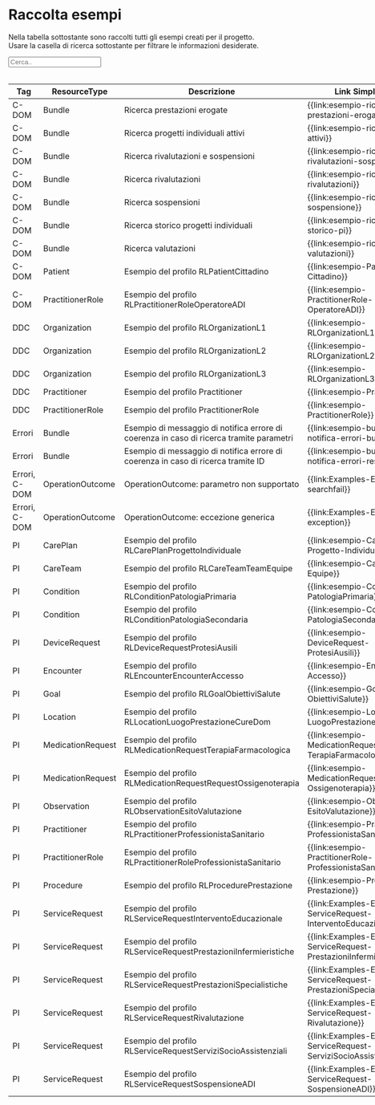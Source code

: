 <html>
  <head>
    <script src="https://ajax.googleapis.com/ajax/libs/jquery/3.6.0/jquery.min.js"></script>
    <script>
      $(document).ready(function () {
        $("#myInput").on("keyup", function () {
          var value = $(this).val().toLowerCase();
          $("#myTable tr").filter(function () {
            $(this).toggle($(this).text().toLowerCase().indexOf(value) > -1);
          });
        });
      });
    </script>
  </head>
  <body>
    <h1>Raccolta esempi</h1>
    <div>
      <p>
        Nella tabella sottostante sono raccolti tutti gli esempi creati per il progetto.
        <br />
        Usare la casella di ricerca sottostante per filtrare le informazioni
        desiderate.
      </p>
      <input id="myInput" type="text" placeholder="Cerca.." />
    </div>
    <br/>
    <table style="width: fit-content">
      <thead>
          <tr>
          <th>Tag</th>
          <th>ResourceType</th>
          <th>Descrizione</th>
          <th>Link Simplifier</th>
          </tr>
      </thead>
      <tbody id="myTable">
          <tr>
          <td>C-DOM</td>
          <td>Bundle</td>
          <td>Ricerca prestazioni erogate</td>
          <td>{{link:esempio-ricerca-prestazioni-erogate}}</td>
          </tr>
          <tr>
          <td>C-DOM</td>
          <td>Bundle</td>
          <td>Ricerca progetti individuali attivi</td>
          <td>{{link:esempio-ricerca-pi-attivi}}</td>
          </tr>
          <tr>
          <td>C-DOM</td>
          <td>Bundle</td>
          <td>Ricerca rivalutazioni e sospensioni</td>
          <td>{{link:esempio-ricerca-rivalutazioni-sospensioni}}</td>
          </tr>
          <tr>
          <td>C-DOM</td>
          <td>Bundle</td>
          <td>Ricerca rivalutazioni</td>
          <td>{{link:esempio-ricerca-rivalutazioni}}</td>
          </tr>
          <tr>
          <td>C-DOM</td>
          <td>Bundle</td>
          <td>Ricerca sospensioni</td>
          <td>{{link:esempio-ricerca-sospensione}}</td>
          </tr>
          <tr>
          <td>C-DOM</td>
          <td>Bundle</td>
          <td>Ricerca storico progetti individuali</td>
          <td>{{link:esempio-ricerca-storico-pi}}</td>
          </tr>
          <tr>
          <td>C-DOM</td>
          <td>Bundle</td>
          <td>Ricerca valutazioni</td>
          <td>{{link:esempio-ricerca-valutazioni}}</td>
          </tr>
          <tr>
          <td>C-DOM</td>
          <td>Patient</td>
          <td>Esempio del profilo RLPatientCittadino</td>
          <td>{{link:esempio-Patient-Cittadino}}</td>
          </tr>
          <tr>
          <td>C-DOM</td>
          <td>PractitionerRole</td>
          <td>Esempio del profilo RLPractitionerRoleOperatoreADI</td>
          <td>{{link:esempio-PractitionerRole-OperatoreADI}}</td>
          </tr>
          <tr>
          <td>DDC</td>
          <td>Organization</td>
          <td>Esempio del profilo RLOrganizationL1</td>
          <td>{{link:esempio-RLOrganizationL1}}</td>
          </tr>
          <tr>
          <td>DDC</td>
          <td>Organization</td>
          <td>Esempio del profilo RLOrganizationL2</td>
          <td>{{link:esempio-RLOrganizationL2}}</td>
          </tr>
          <tr>
          <td>DDC</td>
          <td>Organization</td>
          <td>Esempio del profilo RLOrganizationL3</td>
          <td>{{link:esempio-RLOrganizationL3}}</td>
          </tr>
          <tr>
          <td>DDC</td>
          <td>Practitioner</td>
          <td>Esempio del profilo Practitioner</td>
          <td>{{link:esempio-Practitioner}}</td>
          </tr>
          <tr>
          <td>DDC</td>
          <td>PractitionerRole</td>
          <td>Esempio del profilo PractitionerRole</td>
          <td>{{link:esempio-PractitionerRole}}</td>
          </tr>
          <tr>
          <td>Errori</td>
          <td>Bundle</td>
          <td>
              Esempio di messaggio di notifica errore di coerenza in caso
              di ricerca tramite parametri
          </td>
          <td>{{link:esempio-bundle-notifica-errori-bundle}}</td>
          </tr>
          <tr>
          <td>Errori</td>
          <td>Bundle</td>
          <td>
              Esempio di messaggio di notifica errore di coerenza in caso
              di ricerca tramite ID
          </td>
          <td>{{link:esempio-bundle-notifica-errori-resource}}</td>
          </tr>
          <tr>
          <td>Errori, C-DOM</td>
          <td>OperationOutcome</td>
          <td>OperationOutcome: parametro non supportato</td>
          <td>{{link:Examples-Example-searchfail}}</td>
          </tr>
          <tr>
          <td>Errori, C-DOM</td>
          <td>OperationOutcome</td>
          <td>OperationOutcome: eccezione generica</td>
          <td>{{link:Examples-Example-exception}}</td>
          </tr>
          <tr>
          <td>PI</td>
          <td>CarePlan</td>
          <td>Esempio del profilo RLCarePlanProgettoIndividuale</td>
          <td>{{link:esempio-CarePlan-Progetto-Individuale}}</td>
          </tr>
          <tr>
          <td>PI</td>
          <td>CareTeam</td>
          <td>Esempio del profilo RLCareTeamTeamEquipe</td>
          <td>{{link:esempio-CareTeam-Equipe}}</td>
          </tr>
          <tr>
          <td>PI</td>
          <td>Condition</td>
          <td>Esempio del profilo RLConditionPatologiaPrimaria</td>
          <td>{{link:esempio-Condition-PatologiaPrimaria}}</td>
          </tr>
          <tr>
          <td>PI</td>
          <td>Condition</td>
          <td>Esempio del profilo RLConditionPatologiaSecondaria</td>
          <td>{{link:esempio-Condition-PatologiaSecondaria}}</td>
          </tr>
          <tr>
          <td>PI</td>
          <td>DeviceRequest</td>
          <td>Esempio del profilo RLDeviceRequestProtesiAusili</td>
          <td>{{link:esempio-DeviceRequest-ProtesiAusili}}</td>
          </tr>
          <tr>
          <td>PI</td>
          <td>Encounter</td>
          <td>Esempio del profilo RLEncounterEncounterAccesso</td>
          <td>{{link:esempio-Encounter-Accesso}}</td>
          </tr>
          <tr>
          <td>PI</td>
          <td>Goal</td>
          <td>Esempio del profilo RLGoalObiettiviSalute</td>
          <td>{{link:esempio-Goal-ObiettiviSalute}}</td>
          </tr>
          <tr>
          <td>PI</td>
          <td>Location</td>
          <td>Esempio del profilo RLLocationLuogoPrestazioneCureDom</td>
          <td>{{link:esempio-Location-LuogoPrestazioneCureDom}}</td>
          </tr>
          <tr>
          <td>PI</td>
          <td>MedicationRequest</td>
          <td>Esempio del profilo RLMedicationRequestTerapiaFarmacologica</td>
          <td>{{link:esempio-MedicationRequest-TerapiaFarmacologica}}</td>
          </tr>
          <tr>
          <td>PI</td>
          <td>MedicationRequest</td>
          <td>Esempio del profilo RLMedicationRequestRequestOssigenoterapia</td>
          <td>{{link:esempio-MedicationRequest-Ossigenoterapia}}</td>
          </tr>
          <tr>
          <td>PI</td>
          <td>Observation</td>
          <td>Esempio del profilo RLObservationEsitoValutazione</td>
          <td>{{link:esempio-Observation-EsitoValutazione}}</td>
          </tr>
          <tr>
          <td>PI</td>
          <td>Practitioner</td>
          <td>Esempio del profilo RLPractitionerProfessionistaSanitario</td>
          <td>{{link:esempio-Practitioner-ProfessionistaSanitario}}</td>
          </tr>
          <tr>
          <td>PI</td>
          <td>PractitionerRole</td>
          <td>Esempio del profilo RLPractitionerRoleProfessionistaSanitario</td>
          <td>{{link:esempio-PractitionerRole-ProfessionistaSanitario}}</td>
          </tr>
          <tr>
          <td>PI</td>
          <td>Procedure</td>
          <td>Esempio del profilo RLProcedurePrestazione</td>
          <td>{{link:esempio-Procedure-Prestazione}}</td>
          </tr>
          <tr>
          <td>PI</td>
          <td>ServiceRequest</td>
          <td>Esempio del profilo RLServiceRequestInterventoEducazionale</td>
          <td>{{link:Examples-Example-ServiceRequest-InterventoEducazionale}}</td>
          </tr>
          <tr>
          <td>PI</td>
          <td>ServiceRequest</td>
          <td>
              Esempio del
              profilo RLServiceRequestPrestazioniInfermieristiche
          </td>
          <td>
              {{link:Examples-Example-ServiceRequest-PrestazioniInfermieristiche}}
          </td>
          </tr>
          <tr>
          <td>PI</td>
          <td>ServiceRequest</td>
          <td>Esempio del profilo RLServiceRequestPrestazioniSpecialistiche</td>
          <td>
              {{link:Examples-Example-ServiceRequest-PrestazioniSpecialistiche}}
          </td>
          </tr>
          <tr>
          <td>PI</td>
          <td>ServiceRequest</td>
          <td>Esempio del profilo RLServiceRequestRivalutazione</td>
          <td>{{link:Examples-Example-ServiceRequest-Rivalutazione}}</td>
          </tr>
          <tr>
          <td>PI</td>
          <td>ServiceRequest</td>
          <td>Esempio del profilo RLServiceRequestServiziSocioAssistenziali</td>
          <td>
              {{link:Examples-Example-ServiceRequest-ServiziSocioAssistenziali}}
          </td>
          </tr>
          <tr>
          <td>PI</td>
          <td>ServiceRequest</td>
          <td>Esempio del profilo RLServiceRequestSospensioneADI</td>
          <td>{{link:Examples-Example-ServiceRequest-SospensioneADI}}</td>
          </tr>
      </tbody>
    </table>
  </body>
</html>






